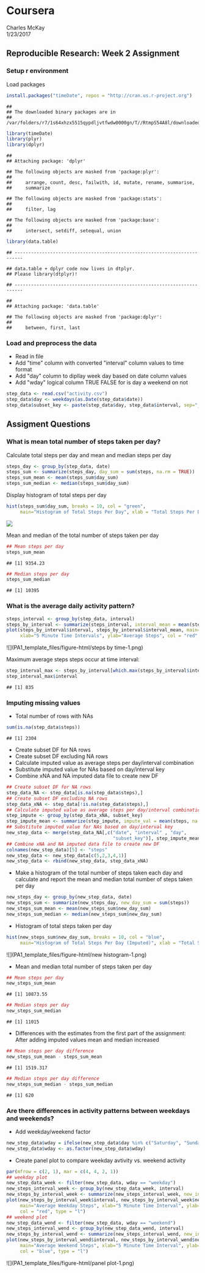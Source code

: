 # Coursera
Charles McKay  
1/23/2017  

## Reproducible Research: Week 2 Assignment
### Setup r environment
Load packages




```r
install.packages("timeDate", repos = "http://cran.us.r-project.org")
```

```
## 
## The downloaded binary packages are in
## 	/var/folders/r7/1s64xhzx5515qypdljvtfwdw0000gn/T//RtmpS54A8l/downloaded_packages
```

```r
library(timeDate)
library(plyr)
library(dplyr)
```

```
## 
## Attaching package: 'dplyr'
```

```
## The following objects are masked from 'package:plyr':
## 
##     arrange, count, desc, failwith, id, mutate, rename, summarise,
##     summarize
```

```
## The following objects are masked from 'package:stats':
## 
##     filter, lag
```

```
## The following objects are masked from 'package:base':
## 
##     intersect, setdiff, setequal, union
```

```r
library(data.table)
```

```
## -------------------------------------------------------------------------
```

```
## data.table + dplyr code now lives in dtplyr.
## Please library(dtplyr)!
```

```
## -------------------------------------------------------------------------
```

```
## 
## Attaching package: 'data.table'
```

```
## The following objects are masked from 'package:dplyr':
## 
##     between, first, last
```

### Load and preprocess the data
* Read in file
* Add "time" column with converted "interval" column values to time format
* Add "day" column to dipllay week day based on date column values
* Add "wday" logical column TRUE FALSE for is day a weekend on not


```r
step_data <- read.csv("activity.csv")
step_data$day <- weekdays(as.Date(step_data$date))
step_data$subset_key <- paste(step_data$day, step_data$interval, sep="_")
```

## Assigment Questions
### What is mean total number of steps taken per day?
Calculate total steps per day and mean and median steps per day

```r
steps_day <- group_by(step_data, date)
steps_sum <- summarize(steps_day, day_sum = sum(steps, na.rm = TRUE))
steps_sum_mean <- mean(steps_sum$day_sum)
steps_sum_median <- median(steps_sum$day_sum)
```
Display histogram of total steps per day

```r
hist(steps_sum$day_sum, breaks = 10, col = "green", 
     main="Histogram of Total Steps Per Day", xlab = "Total Steps Per Day")
```

![](PA1_template_files/figure-html/histogram-1.png)<!-- -->

Mean and median of the total number of steps taken per day

```r
## Mean steps per day
steps_sum_mean
```

```
## [1] 9354.23
```

```r
## Median steps per day
steps_sum_median
```

```
## [1] 10395
```
### What is the average daily activity pattern?  

```r
steps_interval <- group_by(step_data, interval)
steps_by_interval <- summarize(steps_interval, interval_mean = mean(steps, na.rm = TRUE))
plot(steps_by_interval$interval, steps_by_interval$interval_mean, main="Average Steps Per 5 Minute Interval",
     xlab="5 Minute Time Intervals", ylab="Average Steps", col = "red", type = "l")
```

![](PA1_template_files/figure-html/steps by time-1.png)<!-- -->

Maximum average steps steps occur at time interval:

```r
step_interval_max <- steps_by_interval[which.max(steps_by_interval$interval_mean),]
step_interval_max$interval
```

```
## [1] 835
```

### Imputing missing values
* Total number of rows with NAs

```r
sum(is.na(step_data$steps))
```

```
## [1] 2304
```
* Create subset DF for NA rows
* Create subset DF excluding NA rows
* Calculate imputed value as average steps per day/interval combination
* Substitute imputed value for NAs based on day/interval key
* Combine xNA and NA imputed data file to create new DF

```r
## Create subset DF for NA rows
step_data_NA <- step_data[is.na(step_data$steps),]
## Create subset DF excluding NA rows
step_data_xNA <- step_data[!is.na(step_data$steps),]
## Calculate imputed value as average steps per day/interval combination
step_impute <- group_by(step_data_xNA, subset_key)
step_impute_mean <- summarize(step_impute, impute_val = mean(steps, na.rm = TRUE))
## Substitute imputed value for NAs based on day/interval key
new_step_data <- merge(step_data_NA[,c("date", "interval" , "day", 
                                       "subset_key")], step_impute_mean, by= "subset_key")
## Combine xNA and NA imputed data file to create new DF
colnames(new_step_data)[5] <- "steps"
new_step_data <- new_step_data[c(5,2,3,4,1)]
new_step_data <- rbind(new_step_data, step_data_xNA)
```
* Make a histogram of the total number of steps taken each day and
calculate and report the mean and median total number of steps taken per day

```r
new_steps_day <- group_by(new_step_data, date)
new_steps_sum <- summarize(new_steps_day, new_day_sum = sum(steps))
new_steps_sum_mean <- mean(new_steps_sum$new_day_sum)
new_steps_sum_median <- median(new_steps_sum$new_day_sum)
```
* Histogram of total steps taken per day

```r
hist(new_steps_sum$new_day_sum, breaks = 10, col = "blue", 
     main="Histogram of Total Steps Per Day (Imputed)", xlab = "Total Steps Per Day (Imputed)")
```

![](PA1_template_files/figure-html/new histogram-1.png)<!-- -->

* Mean and median total number of steps taken per day

```r
## Mean steps per day
new_steps_sum_mean
```

```
## [1] 10873.55
```

```r
## Median steps per day
new_steps_sum_median
```

```
## [1] 11015
```
* Differences with the estimates from the first part of the assignment: 
After adding imputed values mean and median increased

```r
## Mean steps per day difference
new_steps_sum_mean - steps_sum_mean
```

```
## [1] 1519.317
```

```r
## Median steps per day difference
new_steps_sum_median - steps_sum_median
```

```
## [1] 620
```
### Are there differences in activity patterns between weekdays and weekends?
* Add weekday/weekend factor

```r
new_step_data$wday = ifelse(new_step_data$day %in% c("Saturday", "Sunday"), "weekend", "weekday")
new_step_data$wday <- as.factor(new_step_data$wday)
```
* Create panel plot to compare weekday avtivity vs. weekend activity

```r
par(mfrow = c(2, 1), mar = c(4, 4, 2, 1))
## weekday plot
new_step_data_week <- filter(new_step_data, wday == "weekday")
new_steps_interval_week <- group_by(new_step_data_week, interval)
new_steps_by_interval_week <- summarize(new_steps_interval_week, new_interval_mean_week = mean(steps))
plot(new_steps_by_interval_week$interval, new_steps_by_interval_week$new_interval_mean_week,
     main="Average Weekday Steps", xlab="5 Minute Time Interval", ylab="Average Steps", 
     col = "red", type = "l")
## weekend plot
new_step_data_wend <- filter(new_step_data, wday == "weekend")
new_steps_interval_wend <- group_by(new_step_data_wend, interval)
new_steps_by_interval_wend <- summarize(new_steps_interval_wend, new_interval_mean_wend = mean(steps))
plot(new_steps_by_interval_wend$interval, new_steps_by_interval_wend$new_interval_mean_wend,
     main="Average Weekend Steps", xlab="5 Minute Time Interval", ylab="Average Steps", 
     col = "blue", type = "l")
```

![](PA1_template_files/figure-html/panel plot-1.png)<!-- -->


